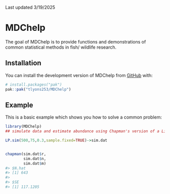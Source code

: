 Last updated 3/19/2025

<!-- README.md is generated from README.Rmd. Please edit that file -->

# MDChelp

<!-- badges: start -->
<!-- badges: end -->

The goal of MDChelp is to provide functions and demonstrations of common
statistical methods in fish/ wildlife research.

## Installation

You can install the development version of MDChelp from
[GitHub](https://github.com/) with:

``` r
# install.packages("pak")
pak::pak("tlyons253/MDChelp")
```

## Example

This is a basic example which shows you how to solve a common problem:

``` r
library(MDChelp)
## simulate data and estimate abundance using Chapman's version of a Lincoln-Peterson estimator

LP.sim(500,75,0.3,sample.fixed=TRUE)->sim.dat


chapman(sim.dat$r,
        sim.dat$n,
        sim.dat$m)
#> $N.hat
#> [1] 643
#> 
#> $SE
#> [1] 117.1205
```
